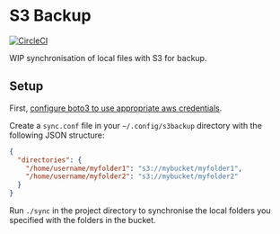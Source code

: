 S3 Backup
=========

[![CircleCI](https://circleci.com/gh/MichaelAquilina/s3backup.svg?style=svg)](https://circleci.com/gh/MichaelAquilina/s3backup)

WIP synchronisation of local files with S3 for backup.

Setup
-----

First, [configure boto3 to use appropriate aws credentials](https://boto3.readthedocs.io/en/latest/guide/configuration.html).

Create a `sync.conf` file in your `~/.config/s3backup` directory with the following JSON structure:

```json
{
  "directories": {
    "/home/username/myfolder1": "s3://mybucket/myfolder1",
    "/home/username/myfolder2": "s3://mybucket/myfolder2"
  }
}
```

Run `./sync` in the project directory to synchronise the local folders you specified with the folders in the bucket.
